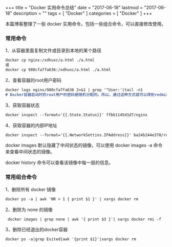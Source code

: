 +++
title = "Docker 实用命令总结"
date = "2017-06-18"
lastmod = "2017-06-18"
description = ""
tags = [
    "Docker"
]
categories = [
     "Docker"
]
+++

本篇博客整理了一些 docker 实用命令，包括一些组合命令，可以直接修改使用。

<!--more-->

### 常用命令
1、从容器里面复制文件或目录到本地的某个路径
```markdown
docker cp nginx:/xdhuxc/a.html ./a.html
或
docker cp 980cfa7fa636:/xdhuxc/a.html ./a.html
```

2、查看容器的root用户密码
```markdown
docker logs nginx/980cfa7fa636 2>&1 | grep '^User:'|tail -n1 
# Docker容器启动时的root用户的密码是随机分配的。所以，通过这种方式就可以得到redmine容器的root用户的密码了
```

3、获取容器状态
```markdown
docker inspect --format='{{.State.Status}}' ffbb1145d1d7/nginx
```

4、获取容器的内部IP地址
```markdown
docker inspect --format='{{.NetworkSettins.IPAddress}}' ba24b244e370/redis
```

docker images 默认隐藏了中间状态的镜像，可以使用 docker images -a 命令来查看中间状态的镜像。

docker history 命令可以查看该镜像中每一层的信息。

### 常用组合命令
1、删除所有 docker 镜像
```markdown
docker ps -a | awk 'NR > 1 { print $1 }' | xargs docker rm
```

2、删除为 none 的镜像
```markdown
 docker images | grep none | awk '{ print $3 }'| xargs docker rmi -f
```

3、删除已经退出的docker容器
```markdown
docker ps -a|grep Exited|awk '{print $1}'|xargs docker rm
```
